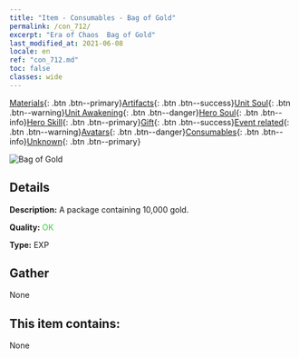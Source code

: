 ```yaml
---
title: "Item - Consumables - Bag of Gold"
permalink: /con_712/
excerpt: "Era of Chaos  Bag of Gold"
last_modified_at: 2021-06-08
locale: en
ref: "con_712.md"
toc: false
classes: wide
---
```

 [Materials](/Items/){: .btn .btn--primary}[Artifacts](/Items/Artifacts/){: .btn .btn--success}[Unit Soul](/Items/UnitSoul/){: .btn .btn--warning}[Unit Awakening](/Items/UnitAwakening/){: .btn .btn--danger}[Hero Soul](/Items/HeroSoul/){: .btn .btn--info}[Hero Skill](/Items/HeroSkill/){: .btn .btn--primary}[Gift](/Items/Gift/){: .btn .btn--success}[Event related](/Items/Events/){: .btn .btn--warning}[Avatars](/Items/Avatars/){: .btn .btn--danger}[Consumables](/Items/Consumables/){: .btn .btn--info}[Unknown](/Items/Unknown/){: .btn .btn--primary}

 ![Bag of Gold](/images/t/i_510.png)

## Details
 **Description:** A package containing 10,000 gold.

 **Quality:** <span style="color: #32CD32">OK</span>

 **Type:** EXP

## Gather

  None

## This item contains:

  None

